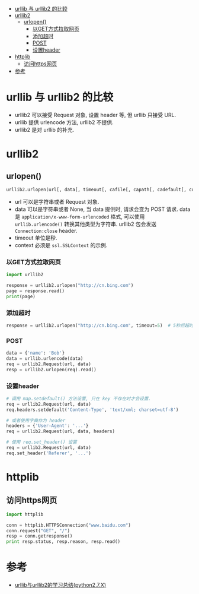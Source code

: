 <!-- TOC -->

- [urllib 与 urllib2 的比较](#urllib-与-urllib2-的比较)
- [urllib2](#urllib2)
    - [urlopen()](#urlopen)
        - [以GET方式拉取网页](#以get方式拉取网页)
        - [添加超时](#添加超时)
        - [POST](#post)
        - [设置header](#设置header)
- [httplib](#httplib)
    - [访问https网页](#访问https网页)
- [参考](#参考)

<!-- /TOC -->


# urllib 与 urllib2 的比较
* urllib2 可以接受 Request 对象, 设置 header 等, 但 urllib 只接受 URL.
* urllib 提供 urlencode 方法, urllib2 不提供.
* urllib2 是对 urllib 的补充.


# urllib2

## urlopen()
```python
urllib2.urlopen(url[, data[, timeout[, cafile[, capath[, cadefault[, context]]]]])
```
* url 可以是字符串或者 Request 对象.
* data 可以是字符串或者 None, 当 data 提供时, 请求会变为 POST 请求. data 是 `application/x-www-form-urlencoded` 格式, 可以使用 `urllib.urlencode()` 转换其他类型为字符串. urllib2 包会发送 `Connection:close` header.
* timeout 单位是秒.
* context 必须是 `ssl.SSLContext` 的示例.


### 以GET方式拉取网页

```python
import urllib2

response = urllib2.urlopen("http://cn.bing.com")
page = response.read()
print(page)
```

### 添加超时

```python
response = urllib2.urlopen("http://cn.bing.com", timeout=5)  # 5秒后超时
```



### POST

```python
data = {'name': 'Bob'}
data = urllib.urlencode(data)
req = urllib2.Request(url, data)
resp = urllib2.urlopen(req).read()
```

### 设置header

```python
# 调用 map.setdefault() 方法设置, 只在 key 不存在时才会设置.
req = urllib2.Request(url, data)
req.headers.setdefault('Content-Type', 'text/xml; charset=utf-8')

# 或者使用字典作为 header
headers = {'User-Agent': '...'}
req = urllib2.Request(url, data, headers)

# 使用 req.set_header() 设置
req = urllib2.Request(url, data)
req.set_header('Referer', '...')
```



# httplib

## 访问https网页

```python
import httplib

conn = httplib.HTTPSConnection("www.baidu.com")
conn.request("GET", "/")
resp = conn.getresponse()
print resp.status, resp.reason, resp.read()
```


# 参考
* [urllib与urllib2的学习总结(python2.7.X)](http://www.cnblogs.com/wly923/archive/2013/05/07/3057122.html)